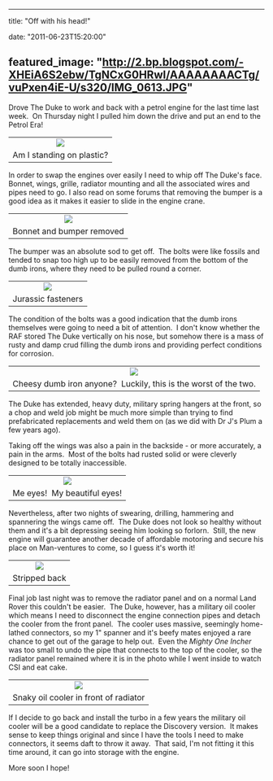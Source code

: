 
---
title: "Off with his head!"

date: "2011-06-23T15:20:00"

featured_image: "http://2.bp.blogspot.com/-XHEiA6S2ebw/TgNCxG0HRwI/AAAAAAAACTg/vuPxen4iE-U/s320/IMG_0613.JPG"
---


Drove The Duke to work and back with a petrol engine for the last time last week.  On Thursday night I pulled him down the drive and put an end to the Petrol Era!

<table align="center" cellpadding="0" cellspacing="0" style="margin-left: auto; margin-right: auto; text-align: center;"><tbody><tr><td style="text-align: center;"><a href="http://2.bp.blogspot.com/-XHEiA6S2ebw/TgNCxG0HRwI/AAAAAAAACTg/vuPxen4iE-U/s1600/IMG_0613.JPG"><img src="/images/off-with-his-head/IMG_0613.JPG"/></a></td></tr><tr><td style="text-align: center;">Am I standing on plastic?</td></tr></tbody></table>In order to swap the engines over easily I need to whip off The Duke's face.  Bonnet, wings, grille, radiator mounting and all the associated wires and pipes need to go. I also read on some forums that removing the bumper is a good idea as it makes it easier to slide in the engine crane.

<table align="center" cellpadding="0" cellspacing="0" style="margin-left: auto; margin-right: auto; text-align: center;"><tbody><tr><td style="text-align: center;"><a href="http://4.bp.blogspot.com/-Qd1Qf189YR0/TgNCxgQLVDI/AAAAAAAACTk/nkZaUkUuibk/s1600/IMG_0615.JPG"><img src="/images/off-with-his-head/IMG_0615.JPG"/></a></td></tr><tr><td style="text-align: center;">Bonnet and bumper removed</td></tr></tbody></table>The bumper was an absolute sod to get off.  The bolts were like fossils and tended to snap too high up to be easily removed from the bottom of the dumb irons, where they need to be pulled round a corner.

<table align="center" cellpadding="0" cellspacing="0" style="margin-left: auto; margin-right: auto; text-align: center;"><tbody><tr><td style="text-align: center;"><a href="http://1.bp.blogspot.com/-dxUA-j0CtGo/TgNCyI5iQ_I/AAAAAAAACTo/bvfZdChzELE/s1600/IMG_0618.JPG"><img src="/images/off-with-his-head/IMG_0618.JPG"/></a></td></tr><tr><td style="text-align: center;">Jurassic fasteners</td></tr></tbody></table>The condition of the bolts was a good indication that the dumb irons themselves were going to need a bit of attention.  I don't know whether the RAF stored The Duke vertically on his nose, but somehow there is a mass of rusty and damp crud filling the dumb irons and providing perfect conditions for corrosion. 
<table align="center" cellpadding="0" cellspacing="0" style="margin-left: auto; margin-right: auto; text-align: center;"><tbody><tr><td style="text-align: center;"><a href="http://2.bp.blogspot.com/-V_JfOrWRD2Y/TgNCyf1Wu0I/AAAAAAAACTs/L1NS6HZpAnU/s1600/IMG_0619.JPG"><img src="/images/off-with-his-head/IMG_0619.JPG"/></a></td></tr><tr><td style="text-align: center;">Cheesy dumb iron anyone?  Luckily, this is the worst of the two.</td></tr></tbody></table>The Duke has extended, heavy duty, military spring hangers at the front, so a chop and weld job might be much more simple than trying to find prefabricated replacements and weld them on (as we did with Dr J's Plum a few years ago).

Taking off the wings was also a pain in the backside - or more accurately, a pain in the arms.  Most of the bolts had rusted solid or were cleverly designed to be totally inaccessible. 

<table align="center" cellpadding="0" cellspacing="0" style="margin-left: auto; margin-right: auto; text-align: center;"><tbody><tr><td style="text-align: center;"><a href="http://4.bp.blogspot.com/-Si_k3mFT2QE/TgNCyvWps7I/AAAAAAAACTw/JzUsk8O6Xp8/s1600/IMG_0635.JPG"><img src="/images/off-with-his-head/IMG_0635.JPG"/></a></td></tr><tr><td style="text-align: center;">Me eyes!  My beautiful eyes!</td></tr></tbody></table>Nevertheless, after two nights of swearing, drilling, hammering and spannering the wings came off.  The Duke does not look so healthy without them and it's a bit depressing seeing him looking so forlorn.  Still, the new engine will guarantee another decade of affordable motoring and secure his place on Man-ventures to come, so I guess it's worth it!

<table align="center" cellpadding="0" cellspacing="0" style="margin-left: auto; margin-right: auto; text-align: center;"><tbody><tr><td style="text-align: center;"><a href="http://4.bp.blogspot.com/-zJbf2tcbxKs/TgNCy7Ol75I/AAAAAAAACT0/EkqHJM1NAYg/s1600/IMG_0639.JPG"><img src="/images/off-with-his-head/IMG_0639.JPG"/></a></td></tr><tr><td style="text-align: center;">Stripped back</td></tr></tbody></table>Final job last night was to remove the radiator panel and on a normal Land Rover this couldn't be easier.  The Duke, however, has a military oil cooler which means I need to disconnect the engine connection pipes and detach the cooler from the front panel.  The cooler uses massive, seemingly home-lathed connectors, so my 1" spanner and it's beefy mates enjoyed a rare chance to get out of the garage to help out.  Even the <i>Mighty One Incher </i>was too small to undo the pipe that connects to the top of the cooler, so the radiator panel remained where it is in the photo while I went inside to watch CSI and eat cake.

<table align="center" cellpadding="0" cellspacing="0" style="margin-left: auto; margin-right: auto; text-align: center;"><tbody><tr><td style="text-align: center;"><a href="http://3.bp.blogspot.com/-2CO6OA0duYI/TgNCzc8c1OI/AAAAAAAACT4/eZY1zhyUx0Y/s1600/IMG_0643.JPG"><img src="/images/off-with-his-head/IMG_0643.JPG"/></a></td></tr><tr><td style="text-align: center;">Snaky oil cooler in front of radiator</td></tr></tbody></table>If I decide to go back and install the turbo in a few years the military oil cooler will be a good candidate to replace the Discovery version.  It makes sense to keep things original and since I have the tools I need to make connectors, it seems daft to throw it away.  That said, I'm not fitting it this time around, it can go into storage with the engine.

More soon I hope!